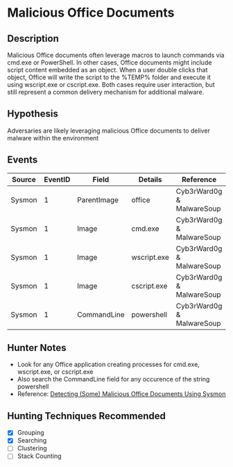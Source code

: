 # Malicious Office Documents
## Description
Malicious Office documents often leverage macros to launch commands via cmd.exe or PowerShell. In other cases, Office documents might include script content embedded as an object. When a user double clicks that object, Office will write the script to the %TEMP% folder and execute it using wscript.exe or cscript.exe. Both cases require user interaction, but still represent a common delivery mechanism for additional malware.

## Hypothesis
Adversaries are likely leveraging malicious Office documents to deliver malware within the environment

## Events

| Source | EventID | Field | Details | Reference | 
|--------|---------|-------|---------|-----------| 
| Sysmon | 1 | ParentImage | office | Cyb3rWard0g & MalwareSoup |
| Sysmon | 1 | Image | cmd.exe | Cyb3rWard0g & MalwareSoup |
| Sysmon | 1 | Image | wscript.exe | Cyb3rWard0g & MalwareSoup |
| Sysmon | 1 | Image | cscript.exe | Cyb3rWard0g & MalwareSoup |
| Sysmon | 1 | CommandLine | powershell | Cyb3rWard0g & MalwareSoup |


## Hunter Notes
* Look for any Office application creating processes for cmd.exe, wscript.exe, or cscript.exe
* Also search the CommandLine field for any occurence of the string powershell
* Reference: [Detecting (Some) Malicious Office Documents Using Sysmon](https://malwaresoup.com/detecting-some-malicious-office-documents-using-sysmon/)

## Hunting Techniques Recommended

- [x] Grouping
- [x] Searching
- [ ] Clustering
- [ ] Stack Counting
